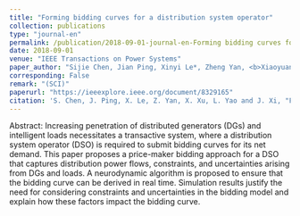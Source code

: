 ```yaml
---
title: "Forming bidding curves for a distribution system operator"
collection: publications
type: "journal-en"
permalink: /publication/2018-09-01-journal-en-Forming bidding curves for a distribution system operator
date: 2018-09-01
venue: "IEEE Transactions on Power Systems"
paper_author: "Sijie Chen, Jian Ping, Xinyi Le*, Zheng Yan, <b>Xiaoyuan Xu</b>, Liangzhong Yao, Juntong Xi"
corresponding: False
remark: "(SCI)"
paperurl: "https://ieeexplore.ieee.org/document/8329165"
citation: 'S. Chen, J. Ping, X. Le, Z. Yan, X. Xu, L. Yao and J. Xi, "Forming bidding curves for a distribution system operator," <i>IEEE Transactions on Power Systems</i>, vol. 33, no. 5, pp. 5389-5400, 2018.'
---
```


Abstract:
Increasing penetration of distributed generators (DGs) and intelligent loads necessitates a transactive system, where a distribution system operator (DSO) is required to submit bidding curves for its net demand. This paper proposes a price-maker bidding approach for a DSO that captures distribution power flows, constraints, and uncertainties arising from DGs and loads. A neurodynamic algorithm is proposed to ensure that the bidding curve can be derived in real time. Simulation results justify the need for considering constraints and uncertainties in the bidding model and explain how these factors impact the bidding curve.